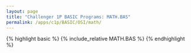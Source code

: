 ```yaml
---
layout: page
title: "Challenger 1P BASIC Programs: MATH.BAS"
permalink: /apps/c1p/BASIC/OSI/math/
---
```


{% highlight basic %}
{% include_relative MATH.BAS %}
{% endhighlight %}
